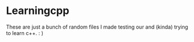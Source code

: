 # Learningcpp
These are just a bunch of random files I made testing our and (kinda) trying to learn c++. : )
